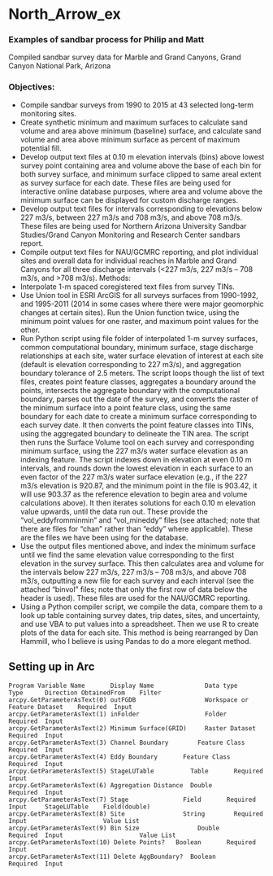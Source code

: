 # North_Arrow_ex

### Examples of sandbar process for Philip and Matt

Compiled sandbar survey data for Marble and Grand Canyons, Grand Canyon National Park, Arizona

### Objectives:

* Compile sandbar surveys from 1990 to 2015 at 43 selected long-term monitoring sites.
* Create synthetic minimum and maximum surfaces to calculate sand volume and area above minimum (baseline) surface, and calculate sand volume and area above minimum surface as percent of maximum potential fill.
* Develop output text files at 0.10 m elevation intervals (bins) above lowest survey point containing area and volume above the base of each bin for both survey surface, and minimum surface clipped to same areal extent as survey surface for each date. These files are being used for interactive online database purposes, where area and volume above the minimum surface can be displayed for custom discharge ranges.
* Develop output text files for intervals corresponding to elevations below 227 m3/s, between 227 m3/s and 708 m3/s, and above 708 m3/s. These files are being used for Northern Arizona University Sandbar Studies/Grand Canyon Monitoring and Research Center sandbars report.
* Compile output text files for NAU/GCMRC reporting, and plot individual sites and overall data for individual reaches in Marble and Grand Canyons for all three discharge intervals (<227 m3/s, 227 m3/s – 708 m3/s, and >708 m3/s). 
Methods:
* Interpolate 1-m spaced coregistered text files from survey TINs.
* Use Union tool in ESRI ArcGIS for all surveys surfaces from 1990-1992, and 1995-2011 (2014 in some cases where there were major geomorphic changes at certain sites). Run the Union function twice, using the minimum point values for one raster, and maximum point values for the other. 
* Run Python script using file folder of interpolated 1-m survey surfaces, common computational boundary, minimum surface, stage discharge relationships at each site, water surface elevation of interest at each site (default is elevation corresponding to 227 m3/s), and aggregation boundary tolerance of 2.5 meters. The script loops though the list of text files, creates point feature classes, aggregates a boundary around the points, intersects the aggregate boundary with the computational boundary, parses out the date of the survey, and converts the raster of the minimum surface into a point feature class, using the same boundary for each date to create a minimum surface corresponding to each survey date. It then converts the point feature classes into TINs, using the aggregated boundary to delineate the TIN area. The script then runs the Surface Volume tool on each survey and corresponding minimum surface, using the 227 m3/s water surface elevation as an indexing feature. The script indexes down in elevation at even 0.10 m intervals, and rounds down the lowest elevation in each surface to an even factor of the 227 m3/s water surface elevation (e.g., if the 227 m3/s elevation is 920.87, and the minimum point in the file is 903.42, it will use 903.37 as the reference elevation to begin area and volume calculations above). It then iterates solutions for each 0.10 m elevation value upwards, until the data run out. These provide the “vol_eddyfromminmin” and “vol_mineddy” files (see attached; note that there are files for “chan” rather than “eddy” where applicable). These are the files we have been using for the database.
* Use the output files mentioned above, and index the minimum surface until we find the same elevation value corresponding to the first elevation in the survey surface. This then calculates area and volume for the intervals below 227 m3/s, 227 m3/s – 708 m3/s, and above 708 m3/s, outputting a new file for each survey and each interval (see the attached “binvol” files; note that only the first row of data below the header is used). These files are used for the NAU/GCMRC reporting. 
* Using a Python compiler script, we compile the data, compare them to a look up table containing survey dates, trip dates, sites, and uncertainty, and use VBA to put values into a spreadsheet. Then we use R to create plots of the data for each site. This method is being rearranged by Dan Hammill, who I believe is using Pandas to do a more elegant method.

## Setting up in Arc

```
Program Variable Name       Display Name              Data type                       Type      Direction ObtainedFrom    Filter
arcpy.GetParameterAsText(0) outFGDB                   Workspace or Feature Dataset    Required  Input
arcpy.GetParameterAsText(1) inFolder                  Folder                          Required  Input
arcpy.GetParameterAsText(2) Minimum Surface(GRID)     Raster Dataset      Required  Input
arcpy.GetParameterAsText(3) Channel Boundary        Feature Class     Required  Input
arcpy.GetParameterAsText(4) Eddy Boundary       Feature Class     Required  Input
arcpy.GetParameterAsText(5) StageLUTable          Table       Required  Input
arcpy.GetParameterAsText(6) Aggregation Distance  Double              Required  Input
arcpy.GetParameterAsText(7) Stage               Field       Required  Input     StageLUTable    Field(double)
arcpy.GetParameterAsText(8) Site                String        Required  Input                     Value List
arcpy.GetParameterAsText(9) Bin Size                Double        Required  Input                     Value List
arcpy.GetParameterAsText(10) Delete Points?   Boolean       Required  Input
arcpy.GetParameterAsText(11) Delete AggBoundary?  Boolean       Required  Input
```
